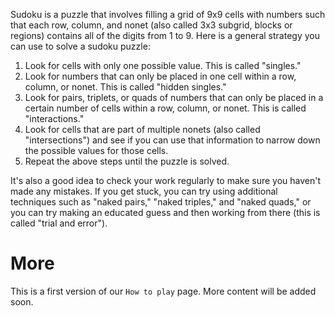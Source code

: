 Sudoku is a puzzle that involves filling a grid of 9x9 cells with numbers such that each row, column, and nonet (also called 3x3 subgrid, blocks or regions) contains all of the digits from 1 to 9. Here is a general strategy you can use to solve a sudoku puzzle:

 1. Look for cells with only one possible value. This is called "singles."
 2. Look for numbers that can only be placed in one cell within a row, column, or nonet. This is called "hidden singles."
 3. Look for pairs, triplets, or quads of numbers that can only be placed in a certain number of cells within a row, column, or nonet. This is called "interactions."
 4. Look for cells that are part of multiple nonets (also called "intersections") and see if you can use that information to narrow down the possible values for those cells.
 5. Repeat the above steps until the puzzle is solved.

It's also a good idea to check your work regularly to make sure you haven't made any mistakes. If you get stuck, you can try using additional techniques such as "naked pairs," "naked triples," and "naked quads," or you can try making an educated guess and then working from there (this is called "trial and error").

# More
This is a first version of our `How to play` page. More content will be added soon.
